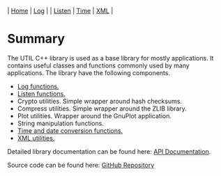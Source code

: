 | [Home](index.html) | [Log](log.html) | | [Listen](listen.html) | [Time](time.html) | [XML](xml.html) |


# Summary
The UTIL C++ library is used as a base library for mostly applications. It contains 
useful classes and functions commonly used by many applications. The library have 
the following components.

- [Log functions.](/log.html)
- [Listen functions.](/listen.html)
- Crypto utilities. Simple wrapper around hash checksums.
- Compress utilities. Simple wrapper around the ZLIB library.
- Plot utilities. Wrapper around the GnuPlot application.
- String manipulation functions. 
- [Time and date conversion functions.](/time.html)
- [XML utilities.](/xml.html)

Detailed library documentation can be found here: [API Documentation](/manual/html/index.html).

Source code can be found here: [GitHub Repository](https://github.com/ihedvall/utillib) 

